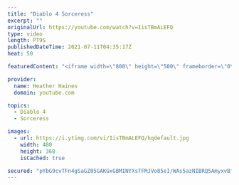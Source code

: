 ```yaml
---
title: "Diablo 4 Sorceress"
excerpt: ""
originalUrl: https://youtube.com/watch?v=IisTBmALEFQ
type: video
length: PT9S
publishedDateTime: 2021-07-11T04:35:17Z
heat: 50

featuredContent: "<iframe width=\"800\" height=\"500\" frameborder=\"0\" src=\"https://www.youtube.com/embed/IisTBmALEFQ\" allow=\"accelerometer; autoplay; encrypted-media; gyroscope; picture-in-picture\" allowfullscreen></iframe>"

provider:
  name: Heather Haines
  domain: youtube.com

topics:
  - Diablo 4
  - Sorceress

images:
  - url: https://i.ytimg.com/vi/IisTBmALEFQ/hqdefault.jpg
    width: 480
    height: 360
    isCached: true

secured: "pYbG9cvTFn4gSaGZ05GAKGxGBMINYXsTFMJVo85eI/WAs5azNIBRQ5AmyxvBfplAhEV0d55h1HkVgScCui+p3JucsuCjYywjtuHiT9fKDyMrtg6kxhW2WC6lDLnKRDSt2YjoVcsSoKwq+wHgaZgbcHPOsnzw/ZDv19XU3ju38NaxQuAuyayN+23pzrfMILLT9pvHYC2mc+TPIH8xA0G1uLKYQLI84R2ruA1SZSLFmoB/5VJAI434Ibx6EFJ+wlElwM+lu5RudxPkay4f6Sc5AyAEHz+yMhTdA5lEa7Ime9mpUUSWMaJ9/MHPnT/DyWKY9fBjQINGnTPH4HjGAZgZS+L1tj/MEHbG7wIvcjbvJICXH9RJwTDwl3xkdENN7v24G6I7bA5yXXgex8fNx+SKrQD/qjFmCmZApXNkWQShtq0=;DnpLJsnldfSgZBXGhEJ4hA=="
---
```


